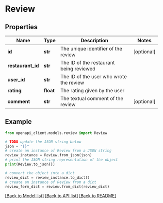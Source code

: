 # Review


## Properties

Name | Type | Description | Notes
------------ | ------------- | ------------- | -------------
**id** | **str** | The unique identifier of the review | [optional]
**restaurant_id** | **str** | The ID of the restaurant being reviewed |
**user_id** | **str** | The ID of the user who wrote the review |
**rating** | **float** | The rating given by the user |
**comment** | **str** | The textual comment of the review | [optional]

## Example

```python
from openapi_client.models.review import Review

# TODO update the JSON string below
json = "{}"
# create an instance of Review from a JSON string
review_instance = Review.from_json(json)
# print the JSON string representation of the object
print(Review.to_json())

# convert the object into a dict
review_dict = review_instance.to_dict()
# create an instance of Review from a dict
review_form_dict = review.from_dict(review_dict)
```
[[Back to Model list]](../README.md#documentation-for-models) [[Back to API list]](../README.md#documentation-for-api-endpoints) [[Back to README]](../README.md)
